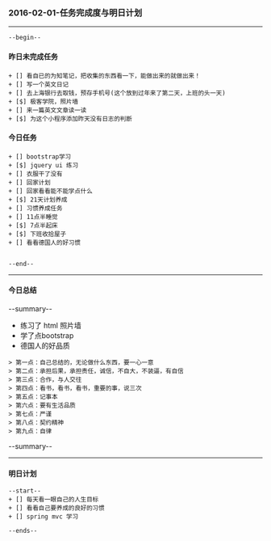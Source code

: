 ### 2016-02-01-任务完成度与明日计划

----------------------------------------------------------------------------------------------------------
    --begin--
#### 昨日未完成任务
    + [] 看自已的为知笔记，把收集的东西看一下，能做出来的就做出来！
    + [] 写一个英文日记
    + [] 去上海银行去取钱，预存手机号(这个放到过年来了第二天，上班的头一天)
    + [$] 极客学院，照片墙
    + [] 来一篇英文文章读一读
    + [$] 为这个小程序添加昨天没有日志的判断

#### 今日任务
    + [] bootstrap学习
    + [$] jquery ui 练习
    + [] 衣服干了没有
    + [] 回家计划
    + [] 回家看看能不能学点什么
    + [$] 21天计划养成
    + [] 习惯养成任务
    + [] 11点半睡觉
    + [$] 7点半起床
    + [$] 下班收拾屋子
    + [] 看看德国人的好习惯
    
    
	--end--

----------------------------------------------------------------------------------------------------------
#### 今日总结
--summary--
- 练习了 html 照片墙
- 学了点bootstrap 
- 德国人的好品质 
```	
> 第一点：自己总结的，无论做什么东西，要一心一意
> 第二点：承担后果，承担责任，诚信，不自大，不装逼，有自信
> 第三点：合作，与人交往
> 第四点：看书，看书，看书，重要的事，说三次
> 第五点：记事本
> 第六点：要有生活品质
> 第七点：严谨
> 第八点：契约精神
> 第九点：自律
```

--summary--

----------------------------------------------------------------------------------------------------------
#### 明日计划
    --start--
    + [] 每天看一眼自己的人生目标
    + [] 看看自己要养成的良好的习惯
    + [] spring mvc 学习
    
    --ends--
